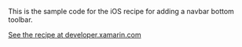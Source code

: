 This is the sample code for the iOS recipe for adding a navbar bottom toolbar.

[See the recipe at developer.xamarin.com](http://developer.xamarin.com/recipes/ios/content_controls/navigation_controller/add_a_nav_bar_bottom_toolbar/)
